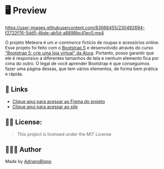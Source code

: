 # 🖥 Preview
https://user-images.githubusercontent.com/83666455/230492694-f2722f76-5dd5-4bde-ab5d-a8898bc41ec0.mp4

<p id="description">
  O projeto Meteora é um <i>e-commerce</i> fictício de roupas e acessórios online. Esse projeto foi feito com o <a href="https://getbootstrap.com/">Bootstrap 5</a> e desenvolvido através do curso <a href="https://cursos.alura.com.br/course/bootstrap5-crie-loja-virtual">"Bootstrap 5: crie uma loja virtual" da Alura</a>. Portanto, posso garantir que ele é responsivo a diferentes tamanhos de tela e nenhum elemento fica por cima do outro. O legal de você aprender Bootstrap é que conseguimos fazer uma página dessas, que tem vários elementos, de forma bem prática e rápida.
</p>


## 🔗 Links

- [Clique aqui para acessar ao Figma do projeto](https://www.figma.com/file/tiPzT2RFucULqGOveFKdf4/Meteora---Projeto-Bootstrap-5-(Copy)?node-id=2386-2430&t=ViuGtpqyBT7htBkz-0)
- [Clique aqui para acessar ao site](https://meteora-shopping.netlify.app/)

## ✍🏽 License:

> This project is licensed under the MIT License

## 👨🏽‍💻 Author

Made by [AdrianoBispo](https://github.com/AdrianoBispo)
